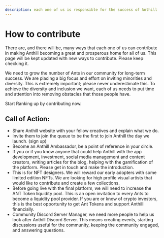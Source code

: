 ```yaml
---
description: each one of us is responsible for the success of Anthill
---
```


# How to contribute

There are, and there will be, many ways that each one of us can contribute in making Anthill becoming a great and prosperous home for all of us. This page will be kept updated with new ways to contribute. Please keep checking it.

We need to grow the number of Ants in our community for long-term success. We are placing a big focus and effort on inviting minorities and diversity. This is extremely important; please never underestimate this. To achieve the diversity and inclusion we want, each of us needs to put time and attention into removing obstacles that those people have.

Start Ranking up by contributing now.

## Call of Action:&#x20;

* Share Anthill website with your fellow creatives and explain what we do.&#x20;
* Invite them to join the queue to be the first to join Anthill the day we launch. (sign up)&#x20;
* Become an Anthill Ambassador, be a point of reference in your circle.&#x20;
* If you or if you know anyone that could help Anthill with the app development, investment, social media management and content creators, writing articles for the blog, helping with the gamification of the platform. Please get in touch and make the introduction.&#x20;
* This is for NFT designers. We will reward our early adopters with some limited edition NFTs. We are looking for high profile visual artists that would like to contribute and create a few collections.&#x20;
* Before going live with the final platform, we will need to increase the ANT Token liquidity pool. This is an open invitation to every Ants to become a liquidity pool provider. If you are or know of crypto investors, this is the best opportunity to get Ant Tokens and support Anthill financially.&#x20;
* Community Discord Server Manager, we need more people to help us look after Anthill Discord Server. This means creating events, starting discussions useful for the community, keeping the community engaged, and answering questions.
